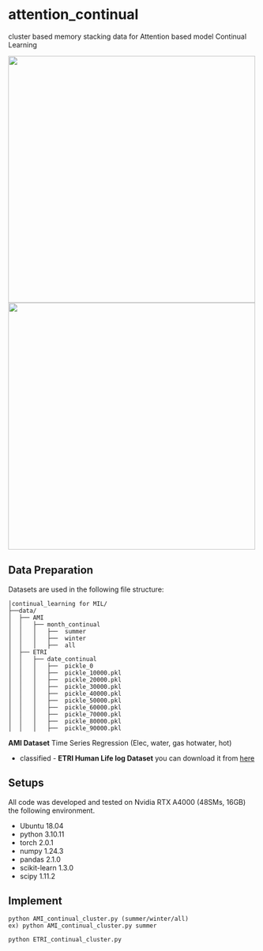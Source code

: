 # attention_continual
cluster based memory stacking data  for Attention based model Continual Learning


<img src="https://github.com/jwr0218/attention_continual/assets/54136688/e615c923-2cf7-40d1-92c9-f092513fa6c4" width="500"/>
<img src="https://github.com/jwr0218/attention_continual/assets/54136688/db7d036d-e1da-435e-9f0f-de364e208638" width="500"/>

## Data Preparation

Datasets are used in the following file structure:

```
│continual_learning for MIL/
├──data/
│  ├── AMI
│  │   ├── month_continual
│  │   │   ├──  summer
│  │   │   ├──  winter
│  │   │   ├──  all
│  ├── ETRI
│  │   ├── date_continual
│  │   │   ├──  pickle_0
│  │   │   ├──  pickle_10000.pkl
│  │   │   ├──  pickle_20000.pkl
│  │   │   ├──  pickle_30000.pkl
│  │   │   ├──  pickle_40000.pkl
│  │   │   ├──  pickle_50000.pkl
│  │   │   ├──  pickle_60000.pkl
│  │   │   ├──  pickle_70000.pkl
│  │   │   ├──  pickle_80000.pkl
│  │   │   ├──  pickle_90000.pkl
```


**AMI Dataset**
Time Series Regression (Elec, water, gas hotwater, hot)
- classified - 
**ETRI Human Life log Dataset**
you can download it from [here](https://nanum.etri.re.kr/share/schung1/ETRILifelogDataset2020?lang=ko_KR)


## Setups

All code was developed and tested on Nvidia RTX A4000 (48SMs, 16GB) the following environment.
- Ubuntu 18.04
- python 3.10.11
- torch 2.0.1
- numpy 1.24.3
- pandas 2.1.0
- scikit-learn 1.3.0
- scipy 1.11.2

## Implement

```shell
python AMI_continual_cluster.py (summer/winter/all)
ex) python AMI_continual_cluster.py summer 

python ETRI_continual_cluster.py 

```
